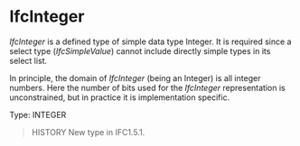 # IfcInteger

_IfcInteger_ is a defined type of simple data type Integer. It is required since a select type (_IfcSimpleValue_) cannot include directly simple types in its select list.<!-- end of definition -->

In principle, the domain of _IfcInteger_ (being an Integer) is all integer numbers. Here the number of bits used for the _IfcInteger_ representation is unconstrained, but in practice it is implementation specific.

Type: INTEGER

> HISTORY New type in IFC1.5.1.
